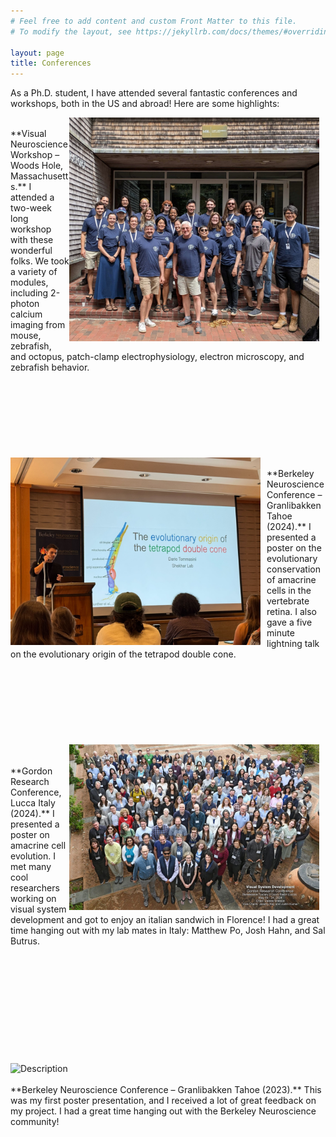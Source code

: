 ```yaml
---
# Feel free to add content and custom Front Matter to this file.
# To modify the layout, see https://jekyllrb.com/docs/themes/#overriding-theme-defaults

layout: page
title: Conferences
---
```


As a Ph.D. student, I have attended several fantastic conferences and workshops, both in the US and abroad! Here are some highlights: 


<img src="files/VNW_2025.jpg" alt="Description" style="float: right; margin-right: 10px; width: 400px;">
<br>
**Visual Neuroscience Workshop – Woods Hole, Massachusetts.** I attended a two-week long workshop with these wonderful folks. We took a variety of modules, including 2-photon calcium imaging from mouse, zebrafish, and octopus, patch-clamp electrophysiology, electron microscopy, and zebrafish behavior. 
<br>
<br>
<br>
<br>
<br>
<br>
<br>
<br>
<br>

<img src="files/BNC_2024.JPG" alt="Description" style="float: left; margin-right: 10px; width: 400px;">
<br>
**Berkeley Neuroscience Conference – Granlibakken Tahoe (2024).** I presented a poster on the evolutionary conservation of amacrine cells in the vertebrate retina. I also gave a five minute lightning talk on the evolutionary origin of the tetrapod double cone. 
<br>
<br>
<br>
<br>
<br>
<br>
<br>
<br>
<br>

<img src="files/grc_2025.jpg" alt="Description" style="float: right; margin-right: 10px; width: 400px;">
<br>
<br>
**Gordon Research Conference, Lucca Italy (2024).** I presented a poster on amacrine cell evolution. I met many cool researchers working on visual system development and got to enjoy an italian sandwich in Florence! I had a great time hanging out with my lab mates in Italy: Matthew Po, Josh Hahn, and Sal Butrus. 
<br>
<br>
<br>
<br>
<br>
<br>
<br>
<br>
<br>
<br>
<br>
<br>

<img src="files/BNC_2023.png" alt="Description" style="float: left; margin-right: 10px; width: 400px;">
<br>
<br>
**Berkeley Neuroscience Conference – Granlibakken Tahoe (2023).** This was my first poster presentation, and I received a lot of great feedback on my project. I had a great time hanging out with the Berkeley Neuroscience community!


